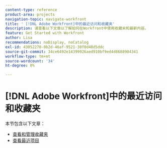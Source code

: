 ```yaml
---
content-type: reference
product-area: projects
navigation-topic: navigate-workfront
title: ' [!DNL Adobe Workfront]中的最近访问和收藏夹'
description: 请查看以下文章以了解如何在Workfront中使用收藏夹和最新内容。
feature: Get Started with Workfront
author: Lisa
recommendations: noDisplay, noCatalog
exl-id: 43052270-0b2d-46af-9521-30f0d48d5ddc
source-git-commit: 34ce6492e14399926aed910bf9ed4d8688904341
workflow-type: tm+mt
source-wordcount: '34'
ht-degree: 0%

---
```


# [!DNL Adobe Workfront]中的最近访问和收藏夹

本节包含以下文章：

* [查看和管理收藏夹](../../../workfront-basics/navigate-workfront/recent-and-favorites/view-and-manage-favorites.md)
* [查看最近项目](../../../workfront-basics/navigate-workfront/recent-and-favorites/view-recent-items.md)
